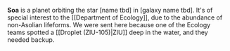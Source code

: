 **Soa** is a planet orbiting the star [name tbd] in [galaxy name tbd].
It's of special interest to the [[Department of Ecology]], due to the abundance of non-Asolian lifeforms.
We were sent here because one of the Ecology teams spotted a [[Droplet (ZIU-105)|ZIU]] deep in the water, and they needed backup.
